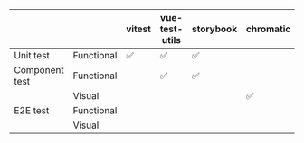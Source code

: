 |                |            | vitest | vue-test-utils | storybook | chromatic | cypress |
| -------------- | ---------- | ------ | -------------- | --------- | --------- | ------- |
| Unit test      | Functional | ✅     | ✅             | ✅        |           | ✅      |
| Component test | Functional |        | ✅             | ✅        |           | ✅      |
|                | Visual     |        |                |           | ✅        | ✅      |
| E2E test       | Functional |        |                |           |           | ✅      |
|                | Visual     |        |                |           |           | ✅      |
